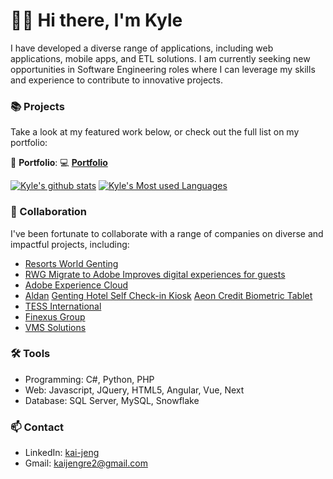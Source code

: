 # 🙋‍♂️ Hi there, I'm Kyle

I have developed a diverse range of applications, including web applications, mobile apps, and ETL solutions. 
I am currently seeking new opportunities in Software Engineering roles where I can leverage my skills and experience to contribute to innovative projects.


### 📚 Projects

Take a look at my featured work below, or check out the full list on my portfolio:

🔗 **Portfolio**: 💻 **[Portfolio](https://github.com/KyleWong613/KJSite/blob/main/README.md)**

[![Kyle's github stats](https://github-readme-stats.vercel.app/api?username=kylewong613&count_private=true&show_icons=true&show=&theme=catppuccin_latte&hide=issues,contribs&line_height=24)](https://github.com/anuraghazra/github-readme-stats) 
[![Kyle's Most used Languages](https://github-readme-stats.vercel.app/api/top-langs/?username=KyleWong613&layout=compact&theme=catppuccin_latte&line_height=25)](https://github.com/anuraghazra/github-readme-stats)


### 👯 Collaboration

I've been fortunate to collaborate with a range of companies on diverse and impactful projects, including:
- [Resorts World Genting](https://www.rwgenting.com/)
- [RWG Migrate to Adobe Improves digital experiences for guests](https://business.adobe.com/customer-success-stories/genting-malaysia-case-study.html)
- [Adobe Experience Cloud](https://business.adobe.com/sg/products/experience-manager/adobe-experience-manager.html)
- [Aldan](https://www.aldantechnology.com/products--solutions.html)
      [Genting Hotel Self Check-in Kiosk](https://www.aldantechnology.com/uploads/1/4/8/3/148341329/c.jpg)
      [Aeon Credit Biometric Tablet](https://www.aldantechnology.com/uploads/1/4/8/3/148341329/recardingkiosk_orig.png)
- [TESS International](https://www.tessinternational.com/)
- [Finexus Group](https://www.finexusgroup.com/) 
- [VMS Solutions](https://www.vms-solutions.com/en/index.php)


### 🛠️ Tools

- Programming: C#, Python, PHP
- Web: Javascript, JQuery, HTML5, Angular, Vue, Next
- Database: SQL Server, MySQL, Snowflake

### 📫 Contact
- LinkedIn: [kai-jeng](https://www.linkedin.com/in/wong-kai-jeng/)
- Gmail: kaijengre2@gmail.com

<!--
**KyleWong613/KyleWong613** is a ✨ _special_ ✨ repository because its `README.md` (this file) appears on your GitHub profile.

Here are some ideas to get you started:

- 🔭 I’m currently working on ...
- 🌱 I’m currently learning ...
- 👯 I’m looking to collaborate on ...
- 🤔 I’m looking for help with ...
- 💬 Ask me about ...
- 📫 How to reach me: ...
- 😄 Pronouns: ...
- ⚡ Fun fact: ...
-->
